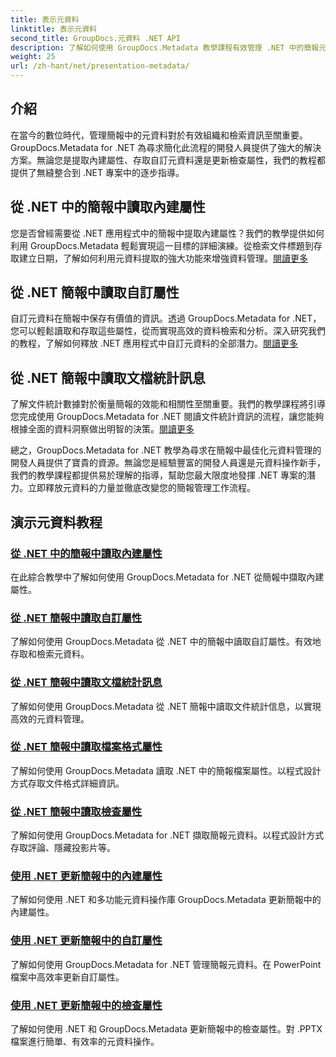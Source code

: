 ```yaml
---
title: 表示元資料
linktitle: 表示元資料
second_title: GroupDocs.元資料 .NET API
description: 了解如何使用 GroupDocs.Metadata 教學課程有效管理 .NET 中的簡報元資料。輕鬆存取內建和自訂屬性。
weight: 25
url: /zh-hant/net/presentation-metadata/
---
```

## 介紹

在當今的數位時代，管理簡報中的元資料對於有效組織和檢索資訊至關重要。 GroupDocs.Metadata for .NET 為尋求簡化此流程的開發人員提供了強大的解決方案。無論您是提取內建屬性、存取自訂元資料還是更新檢查屬性，我們的教程都提供了無縫整合到 .NET 專案中的逐步指導。

## 從 .NET 中的簡報中讀取內建屬性

您是否曾經需要從 .NET 應用程式中的簡報中提取內建屬性？我們的教學提供如何利用 GroupDocs.Metadata 輕鬆實現這一目標的詳細演練。從檢索文件標題到存取建立日期，了解如何利用元資料提取的強大功能來增強資料管理。[閱讀更多](./read-built-in-properties-presentations/)

## 從 .NET 簡報中讀取自訂屬性

自訂元資料在簡報中保存有價值的資訊。透過 GroupDocs.Metadata for .NET，您可以輕鬆讀取和存取這些屬性，從而實現高效的資料檢索和分析。深入研究我們的教程，了解如何釋放 .NET 應用程式中自訂元資料的全部潛力。[閱讀更多](./read-custom-properties-presentations/)

## 從 .NET 簡報中讀取文檔統計訊息

了解文件統計數據對於衡量簡報的效能和相關性至關重要。我們的教學課程將引導您完成使用 GroupDocs.Metadata for .NET 閱讀文件統計資訊的流程，讓您能夠根據全面的資料洞察做出明智的決策。[閱讀更多](./read-document-statistics-presentations/)

總之，GroupDocs.Metadata for .NET 教學為尋求在簡報中最佳化元資料管理的開發人員提供了寶貴的資源。無論您是經驗豐富的開發人員還是元資料操作新手，我們的教學課程都提供易於理解的指導，幫助您最大限度地發揮 .NET 專案的潛力。立即釋放元資料的力量並徹底改變您的簡報管理工作流程。

## 演示元資料教程
### [從 .NET 中的簡報中讀取內建屬性](./read-built-in-properties-presentations/)
在此綜合教學中了解如何使用 GroupDocs.Metadata for .NET 從簡報中擷取內建屬性。
### [從 .NET 簡報中讀取自訂屬性](./read-custom-properties-presentations/)
了解如何使用 GroupDocs.Metadata 從 .NET 中的簡報中讀取自訂屬性。有效地存取和檢索元資料。
### [從 .NET 簡報中讀取文檔統計訊息](./read-document-statistics-presentations/)
了解如何使用 GroupDocs.Metadata 從 .NET 簡報中讀取文件統計信息，以實現高效的元資料管理。
### [從 .NET 簡報中讀取檔案格式屬性](./read-file-format-properties-presentations/)
了解如何使用 GroupDocs.Metadata 讀取 .NET 中的簡報檔案屬性。以程式設計方式存取文件格式詳細資訊。
### [從 .NET 簡報中讀取檢查屬性](./read-inspection-properties-presentations/)
了解如何使用 GroupDocs.Metadata for .NET 擷取簡報元資料。以程式設計方式存取評論、隱藏投影片等。
### [使用 .NET 更新簡報中的內建屬性](./update-built-in-properties-presentations/)
了解如何使用 .NET 和多功能元資料操作庫 GroupDocs.Metadata 更新簡報中的內建屬性。
### [使用 .NET 更新簡報中的自訂屬性](./update-custom-properties-presentations/)
了解如何使用 GroupDocs.Metadata for .NET 管理簡報元資料。在 PowerPoint 檔案中高效率更新自訂屬性。
### [使用 .NET 更新簡報中的檢查屬性](./update-inspection-properties-presentations/)
了解如何使用 .NET 和 GroupDocs.Metadata 更新簡報中的檢查屬性。對 .PPTX 檔案進行簡單、有效率的元資料操作。